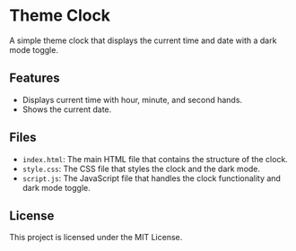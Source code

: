 # Theme Clock

A simple theme clock that displays the current time and date with a dark mode toggle.

## Features

- Displays current time with hour, minute, and second hands.
- Shows the current date.


## Files

- `index.html`: The main HTML file that contains the structure of the clock.
- `style.css`: The CSS file that styles the clock and the dark mode.
- `script.js`: The JavaScript file that handles the clock functionality and dark mode toggle.



## License

This project is licensed under the MIT License.
